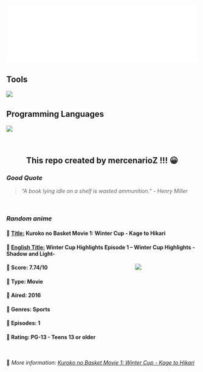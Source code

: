 
<img src="svg/nai.svg" />

<p>
  <h2>Tools</h2>
  <a href="https://skillicons.dev">
    <img src="https://skillicons.dev/icons?i=git,bash,vim,ubuntu,tensorflow,pytorch,docker,raspberrypi" />
  </a>

  <br />

  <h2>Programming Languages</h2>

  <a href="https://skillicons.dev">
    <img src="https://skillicons.dev/icons?i=python,c,cpp" />
  </a>
</p>

<br />

<h2 align="center">This repo created by mercenarioZ !!! 😀</h2>
<h3><i>Good Quote</i></h3>

<blockquote>
<i>
“A book lying idle on a shelf is wasted ammunition.” - Henry Miller
</i>
</blockquote>

<br />

<h3><i>Random anime</i></h3>

<h4>
  <strong>🥭 <u>Title:</u></strong> Kuroko no Basket Movie 1: Winter Cup - Kage to Hikari
</h4>

<h4>🌿 <u>English Title:</u> Winter Cup Highlights Episode 1 – Winter Cup Highlights -Shadow and Light-</h4>

<img align="right" width="165" src=https://cdn.myanimelist.net/images/anime/5/82691.jpg />

<h4>🌱 Score: 7.74/10</h4>

<h4>🌲 Type: Movie</h4>

<h4>🌴 Aired: 2016</h4>

<h4>🌵 Genres: Sports</h4>

<h4>🥑 Episodes: 1</h4>

<h4>🍏 Rating: PG-13 - Teens 13 or older</h4>

<br />

🍂 *More information: [Kuroko no Basket Movie 1: Winter Cup - Kage to Hikari](https://myanimelist.net/anime/32869/Kuroko_no_Basket_Movie_1__Winter_Cup_-_Kage_to_Hikari)*
    